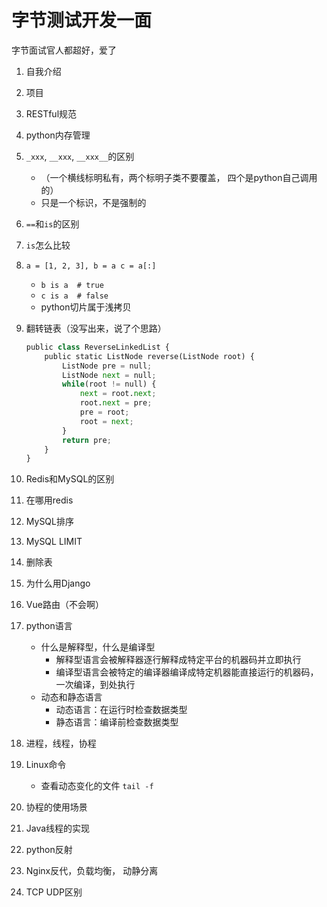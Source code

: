 # 字节测试开发一面

字节面试官人都超好，爱了

1. 自我介绍

2. 项目

3. RESTful规范

4. python内存管理

5. `_xxx`, `__xxx`, `__xxx__`的区别

   * （一个横线标明私有，两个标明子类不要覆盖， 四个是python自己调用的）
   * 只是一个标识，不是强制的

6. `==`和`is`的区别

7. `is`怎么比较

8. `a = [1, 2, 3], b = a c = a[:]`

   * `b is a  # true`
   * `c is a  # false`
   * python切片属于浅拷贝

9. 翻转链表（没写出来，说了个思路）

   ```python
   public class ReverseLinkedList {
       public static ListNode reverse(ListNode root) {
           ListNode pre = null;
           ListNode next = null;
           while(root != null) {
               next = root.next;
               root.next = pre;
               pre = root;
               root = next;
           }
           return pre;
       }
   }
   
   ```

   

10. Redis和MySQL的区别

11. 在哪用redis

12. MySQL排序

13. MySQL LIMIT

14. 删除表

15. 为什么用Django

16. Vue路由（不会啊）

17. python语言
    * 什么是解释型，什么是编译型
      * 解释型语言会被解释器逐行解释成特定平台的机器码并立即执行
      * 编译型语言会被特定的编译器编译成特定机器能直接运行的机器码，一次编译，到处执行
    * 动态和静态语言
      * 动态语言：在运行时检查数据类型
      * 静态语言：编译前检查数据类型

18. 进程，线程，协程

19. Linux命令

    * 查看动态变化的文件 `tail -f`

20. 协程的使用场景

21. Java线程的实现

22. python反射

23. Nginx反代，负载均衡， 动静分离

24. TCP UDP区别